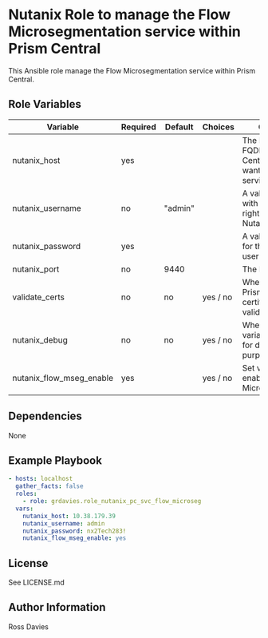 # Nutanix Role to manage the Flow Microsegmentation service within Prism Central

This Ansible role manage the Flow Microsegmentation service within Prism Central.

## Role Variables

| Variable                                          | Required | Default | Choices                   | Comments                                                                                               |
|---------------------------------------------------|----------|---------|---------------------------|--------------------------------------------------------------------------------------------------------|
| nutanix_host                                      | yes      |         |                           | The IP address or FQDN for the Prism Centra) where you want to enable the service.                     |
| nutanix_username                                  | no       | "admin" |                           | A valid username with appropriate rights to access the Nutanix API.                                    |
| nutanix_password                                  | yes      |         |                           | A valid password for the supplied username.                                                            |
| nutanix_port                                      | no       | 9440    |                           | The Prism TCP port                                                                                     |
| validate_certs                                    | no       | no      | yes / no                  | Whether to check if Prism UI certificates are valid.                                                   |
| nutanix_debug                                     | no       | no      | yes / no                  | Whether to output variable contents for debugging purposes.                                            |
| nutanix_flow_mseg_enable                          | yes      |         | yes / no                  | Set value to 'yes' to enable Flow Microsegmentation.                                                   |

## Dependencies

None

## Example Playbook

```YAML
- hosts: localhost
  gather_facts: false
  roles:
    - role: grdavies.role_nutanix_pc_svc_flow_microseg
  vars:
    nutanix_host: 10.38.179.39
    nutanix_username: admin
    nutanix_password: nx2Tech283!
    nutanix_flow_mseg_enable: yes
```

## License

See LICENSE.md

## Author Information

Ross Davies
